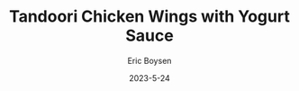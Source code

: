 ---
layout: recipe-page
permalink: /recipes/tandoori-chicken-wings-with-yogurt-sauce/
gallery: true
title: Tandoori Chicken Wings with Yogurt Sauce
description: 
thumbnail: 
author: Eric Boysen
date: 2023-5-24

category: Unlabeled
cuisine: Unlabeled
college: true
preptime: 30
resttime: 0
cooktime: 30
servings: 1

ingredients:
- (Wings)
- 1/2 c. greek yogurt
- 2 tbsp minced peeled fresh ginger
- 6 garlic cloves, minced
- 3 tbsp garam masala
- 1 tsp finely grated lemon zest
- 2 tbsp fresh lemon juice
- 1 tbsp hot paprika
- 2 tbsp vegetable oil
- 2 1/2 tsp salt
- 1 tsp turmeric
- 18 chicken wings (give or take)
- Cilantro
- White onion
- Lemon wedges, for serving
- (Yogurt Sauce)
- 1 c greek yogurt
- 1/4 c cream cheese, softened
- 1/2 c finely chopped mint
- 3 tbsp fresh lemon juice
- 2 garlic cloves, minced
- 1 tsp ground cumin
- Salt & pepper
instructions:
- In a large bowl, whisk together all of the ingredients- except the chicken wings, cilantro, white onion and lemon wedges. 
- Add the chicken wings and toss to coat.
- Cover and refrigerate for at least 6 hours or overnight.
- In a medium bowl, whisk together all of the ingredients- and season with salt and pepper.
- Grill over moderately high heat, turning, until the wings are lightly charred all over, about 8 minutes. 
- Move to indirect heat, cover and cook at 425  for about 15 minutes.
- Transfer wings to a platter and garnish with cilantro and white onion slices.
- Serve with yogurt sauce and lemon wedges.
tips:
---